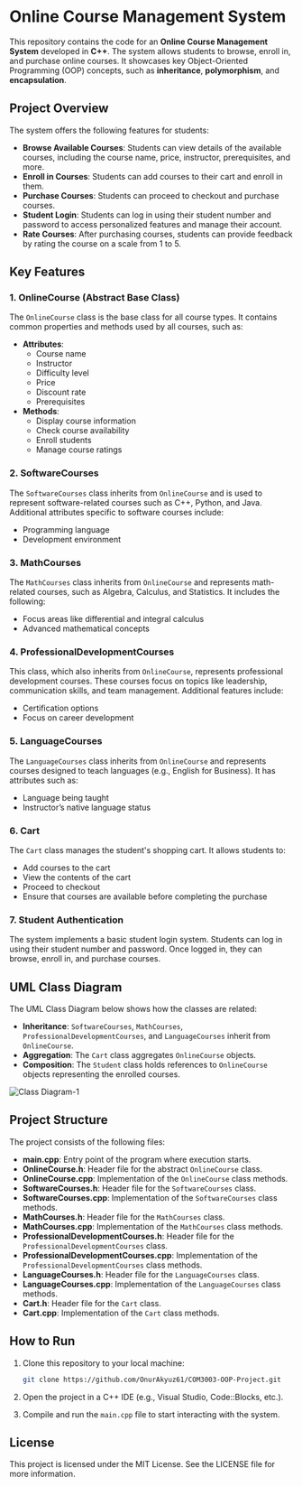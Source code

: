 # Online Course Management System

This repository contains the code for an **Online Course Management System** developed in **C++**. The system allows students to browse, enroll in, and purchase online courses. It showcases key Object-Oriented Programming (OOP) concepts, such as **inheritance**, **polymorphism**, and **encapsulation**.

## Project Overview

The system offers the following features for students:

- **Browse Available Courses**: Students can view details of the available courses, including the course name, price, instructor, prerequisites, and more.
- **Enroll in Courses**: Students can add courses to their cart and enroll in them.
- **Purchase Courses**: Students can proceed to checkout and purchase courses.
- **Student Login**: Students can log in using their student number and password to access personalized features and manage their account.
- **Rate Courses**: After purchasing courses, students can provide feedback by rating the course on a scale from 1 to 5.

## Key Features

### 1. **OnlineCourse (Abstract Base Class)**

The `OnlineCourse` class is the base class for all course types. It contains common properties and methods used by all courses, such as:

- **Attributes**:
  - Course name
  - Instructor
  - Difficulty level
  - Price
  - Discount rate
  - Prerequisites
- **Methods**:
  - Display course information
  - Check course availability
  - Enroll students
  - Manage course ratings

### 2. **SoftwareCourses**

The `SoftwareCourses` class inherits from `OnlineCourse` and is used to represent software-related courses such as C++, Python, and Java. Additional attributes specific to software courses include:

- Programming language
- Development environment

### 3. **MathCourses**

The `MathCourses` class inherits from `OnlineCourse` and represents math-related courses, such as Algebra, Calculus, and Statistics. It includes the following:

- Focus areas like differential and integral calculus
- Advanced mathematical concepts

### 4. **ProfessionalDevelopmentCourses**

This class, which also inherits from `OnlineCourse`, represents professional development courses. These courses focus on topics like leadership, communication skills, and team management. Additional features include:

- Certification options
- Focus on career development

### 5. **LanguageCourses**

The `LanguageCourses` class inherits from `OnlineCourse` and represents courses designed to teach languages (e.g., English for Business). It has attributes such as:

- Language being taught
- Instructor’s native language status

### 6. **Cart**

The `Cart` class manages the student's shopping cart. It allows students to:

- Add courses to the cart
- View the contents of the cart
- Proceed to checkout
- Ensure that courses are available before completing the purchase

### 7. **Student Authentication**

The system implements a basic student login system. Students can log in using their student number and password. Once logged in, they can browse, enroll in, and purchase courses.

## UML Class Diagram

The UML Class Diagram below shows how the classes are related:

- **Inheritance**: `SoftwareCourses`, `MathCourses`, `ProfessionalDevelopmentCourses`, and `LanguageCourses` inherit from `OnlineCourse`.
- **Aggregation**: The `Cart` class aggregates `OnlineCourse` objects.
- **Composition**: The `Student` class holds references to `OnlineCourse` objects representing the enrolled courses.

![Class Diagram-1](https://github.com/user-attachments/assets/b772df8e-34e6-4a23-8799-5608aa9942ef)


## Project Structure

The project consists of the following files:

- **main.cpp**: Entry point of the program where execution starts.
- **OnlineCourse.h**: Header file for the abstract `OnlineCourse` class.
- **OnlineCourse.cpp**: Implementation of the `OnlineCourse` class methods.
- **SoftwareCourses.h**: Header file for the `SoftwareCourses` class.
- **SoftwareCourses.cpp**: Implementation of the `SoftwareCourses` class methods.
- **MathCourses.h**: Header file for the `MathCourses` class.
- **MathCourses.cpp**: Implementation of the `MathCourses` class methods.
- **ProfessionalDevelopmentCourses.h**: Header file for the `ProfessionalDevelopmentCourses` class.
- **ProfessionalDevelopmentCourses.cpp**: Implementation of the `ProfessionalDevelopmentCourses` class methods.
- **LanguageCourses.h**: Header file for the `LanguageCourses` class.
- **LanguageCourses.cpp**: Implementation of the `LanguageCourses` class methods.
- **Cart.h**: Header file for the `Cart` class.
- **Cart.cpp**: Implementation of the `Cart` class methods.

## How to Run

1. Clone this repository to your local machine:

   ```bash
   git clone https://github.com/OnurAkyuz61/COM3003-OOP-Project.git

2. Open the project in a C++ IDE (e.g., Visual Studio, Code::Blocks, etc.).

3. Compile and run the `main.cpp` file to start interacting with the system.


## License

This project is licensed under the MIT License. See the LICENSE file for more information.


